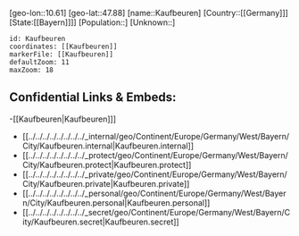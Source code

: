 ﻿---
location: [47.88,10.61]
mapzoom: [7,12] 
mapmarker: city 
type: City
tags:
- geo/City


SpocWebEntityId: 31353
isDeleted: false
confidential: public

---
[geo-lon::10.61]
[geo-lat::47.88]
[name::Kaufbeuren]
[Country::[[Germany]]]
[State:[[Bayern]]]]
[Population::]
[Unknown::]


```leaflet
id: Kaufbeuren
coordinates: [[Kaufbeuren]]
markerFile: [[Kaufbeuren]]
defaultZoom: 11 
maxZoom: 18
```


## Confidential Links & Embeds: 
-[[Kaufbeuren|Kaufbeuren]]] 
- [[../../../../../../../../_internal/geo/Continent/Europe/Germany/West/Bayern/City/Kaufbeuren.internal|Kaufbeuren.internal]] 
- [[../../../../../../../../_protect/geo/Continent/Europe/Germany/West/Bayern/City/Kaufbeuren.protect|Kaufbeuren.protect]] 
- [[../../../../../../../../_private/geo/Continent/Europe/Germany/West/Bayern/City/Kaufbeuren.private|Kaufbeuren.private]] 
- [[../../../../../../../../_personal/geo/Continent/Europe/Germany/West/Bayern/City/Kaufbeuren.personal|Kaufbeuren.personal]] 
- [[../../../../../../../../_secret/geo/Continent/Europe/Germany/West/Bayern/City/Kaufbeuren.secret|Kaufbeuren.secret]] 

